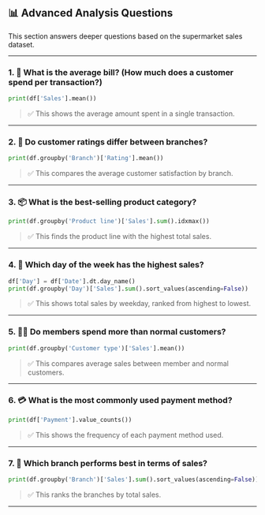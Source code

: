 
## 📊 Advanced Analysis Questions

This section answers deeper questions based on the supermarket sales dataset.

---

### 1. 🧾 What is the average bill? (How much does a customer spend per transaction?)

```python
print(df['Sales'].mean())
```

> ✅ This shows the average amount spent in a single transaction.

---

### 2. 🌟 Do customer ratings differ between branches?

```python
print(df.groupby('Branch')['Rating'].mean())
```

> ✅ This compares the average customer satisfaction by branch.

---

### 3. 📦 What is the best-selling product category?

```python
print(df.groupby('Product line')['Sales'].sum().idxmax())
```

> ✅ This finds the product line with the highest total sales.

---

### 4. 📅 Which day of the week has the highest sales?

```python
df['Day'] = df['Date'].dt.day_name()
print(df.groupby('Day')['Sales'].sum().sort_values(ascending=False))
```

> ✅ This shows total sales by weekday, ranked from highest to lowest.

---

### 5. 🧍‍♂️ Do members spend more than normal customers?

```python
print(df.groupby('Customer type')['Sales'].mean())
```

> ✅ This compares average sales between member and normal customers.

---

### 6. 💳 What is the most commonly used payment method?

```python
print(df['Payment'].value_counts())
```

> ✅ This shows the frequency of each payment method used.

---

### 7. 🏢 Which branch performs best in terms of sales?

```python
print(df.groupby('Branch')['Sales'].sum().sort_values(ascending=False))
```

> ✅ This ranks the branches by total sales.

---
